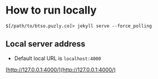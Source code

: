 # How to run locally

```
$[/path/to/btso.puzly.co]> jekyll serve --force_polling
```

## Local server address

- Default local URL is `localhost:4000`

[http://127.0.0.1:4000/](http://127.0.0.1:4000/)